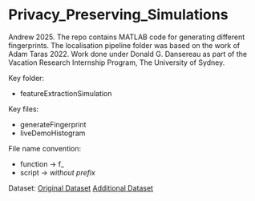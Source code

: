 # Privacy_Preserving_Simulations

Andrew 2025. The repo contains MATLAB code for generating different fingerprints. The localisation pipeline folder was based on the work of Adam Taras 2022. Work done under Donald G. Dansereau as part of the Vacation Research Internship Program, The University of Sydney.

Key folder: 
- featureExtractionSimulation

Key files: 
- generateFingerprint
- liveDemoHistogram

File name convention:
- function -> f_
- script -> *without prefix*

Dataset:
[Original Dataset](https://drive.google.com/file/d/13gJZODgmu5-J6e-ORR_-c9Mou6VAmvAI/view)
[Additional Dataset](https://drive.google.com/drive/folders/1tdgCnl6CfOZeTiFL9q5yj0tCzVpMfqH6?usp=sharing)

